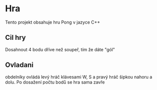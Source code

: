 # Hra
Tento projekt obsahuje hru Pong v jazyce C++

## Cil hry
Dosahnout 4 bodu dříve než soupeř, tím že dáte "gól"

## Ovladani
obdelníky ovládá levý hráč klávesami W, S a pravý hráč šipkou nahoru a dolu. Po dosažení počtu bodů se hra sama zavře
